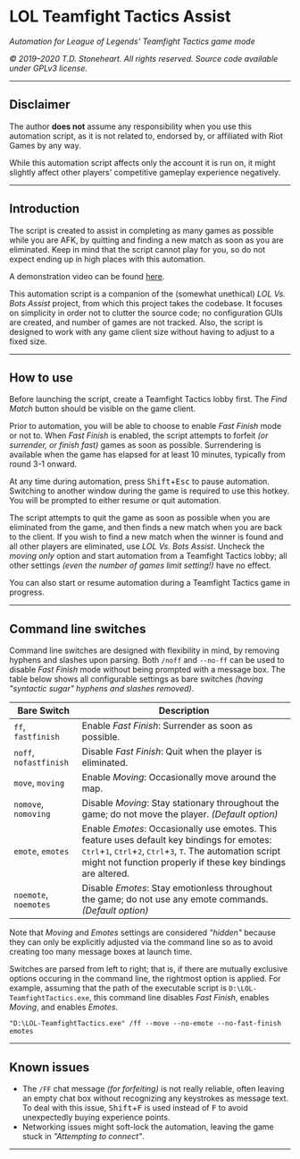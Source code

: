# LOL Teamfight Tactics Assist

_Automation for League of Legends' Teamfight Tactics game mode_

_© 2019–2020 T.D. Stoneheart. All rights reserved. Source code available under GPLv3 license._

-----

## Disclaimer

The author **does not** assume any responsibility when you use this automation script, as it is not related to, endorsed by, or affiliated with Riot Games by any way.

While this automation script affects only the account it is run on, it might slightly affect other players' competitive gameplay experience negatively.

-----

## Introduction

The script is created to assist in completing as many games as possible while you are AFK, by quitting and finding a new match as soon as you are eliminated. Keep in mind that the script cannot play for you, so do not expect ending up in high places with this automation.

A demonstration video can be found [here](https://www.youtube.com/watch?v=wVgEQexeYB0).

This automation script is a companion of the (somewhat unethical) _LOL Vs. Bots Assist_ project, from which this project takes the codebase. It focuses on simplicity in order not to clutter the source code; no configuration GUIs are created, and number of games are not tracked. Also, the script is designed to work with any game client size without having to adjust to a fixed size.

-----

## How to use

Before launching the script, create a Teamfight Tactics lobby first. The _Find Match_ button should be visible on the game client.

Prior to automation, you will be able to choose to enable _Fast Finish_ mode or not to. When _Fast Finish_ is enabled, the script attempts to forfeit _(or surrender, or finish fast)_ games as soon as possible. Surrendering is available when the game has elapsed for at least 10 minutes, typically from round 3-1 onward.

At any time during automation, press <kbd>Shift</kbd>+<kbd>Esc</kbd> to pause automation. Switching to another window during the game is required to use this hotkey. You will be prompted to either resume or quit automation.

The script attempts to quit the game as soon as possible when you are eliminated from the game, and then finds a new match when you are back to the client. If you wish to find a new match when the winner is found and all other players are eliminated, use _LOL Vs. Bots Assist_. Uncheck the _moving only_ option and start automation from a Teamfight Tactics lobby; all other settings _(even the number of games limit setting!)_ have no effect.

You can also start or resume automation during a Teamfight Tactics game in progress.

-----

## Command line switches

Command line switches are designed with flexibility in mind, by removing hyphens and slashes upon parsing. Both `/noff` and `--no-ff` can be used to disable _Fast Finish_ mode without being prompted with a message box. The table below shows all configurable settings as bare switches _(having "syntactic sugar" hyphens and slashes removed)_.

| Bare Switch  | Description  |
|--------------|--------------|
| `ff`, `fastfinish` | Enable _Fast Finish_: Surrender as soon as possible. |
| `noff`, `nofastfinish` | Disable _Fast Finish_: Quit when the player is eliminated. |
| `move`, `moving` | Enable _Moving_: Occasionally move around the map. |
| `nomove`, `nomoving` | Disable _Moving_: Stay stationary throughout the game; do not move the player. _(Default option)_ |
| `emote`, `emotes` | Enable _Emotes_: Occasionally use emotes. This feature uses default key bindings for emotes: <kbd>Ctrl</kbd>+<kbd>1</kbd>, <kbd>Ctrl</kbd>+<kbd>2</kbd>, <kbd>Ctrl</kbd>+<kbd>3</kbd>, <kbd>T</kbd>. The automation script might not function properly if these key bindings are altered. |
| `noemote`, `noemotes` | Disable _Emotes_: Stay emotionless throughout the game; do not use any emote commands. _(Default option)_ |

Note that _Moving_ and _Emotes_ settings are considered _"hidden"_ because they can only be explicitly adjusted via the command line so as to avoid creating too many message boxes at launch time.

Switches are parsed from left to right; that is, if there are mutually exclusive options occuring in the command line, the rightmost option is applied. For example, assuming that the path of the executable script is `D:\LOL-TeamfightTactics.exe`, this command line disables _Fast Finish_, enables _Moving_, and enables _Emotes_.
```
"D:\LOL-TeamfightTactics.exe" /ff --move --no-emote --no-fast-finish emotes
```

-----

## Known issues

* The `/FF` chat message _(for forfeiting)_ is not really reliable, often leaving an empty chat box without recognizing any keystrokes as message text. To deal with this issue, <kbd>Shift</kbd>+<kbd>F</kbd> is used instead of <kbd>F</kbd> to avoid unexpectedly buying experience points.
* Networking issues might soft-lock the automation, leaving the game stuck in _"Attempting to connect"_.

-----
